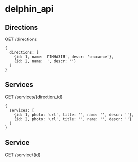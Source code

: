 # delphin_api


## Directions
GET /directions   
```
{
  directions: [
    {id: 1, name: 'ГІМНАЗІЯ', descr: 'описание'},
    {id: 2, name: '', descr: ''}
  ]
}
```
## Services 
GET /services/{direction_id}

```
{
  services: [
    {id: 1, photo: 'url', title: '', name: '', descr: ''},
    {id: 2, photo: 'url', title: '', name: '', descr: ''}
  ]
}
```
## Service
GET /service/{id}


